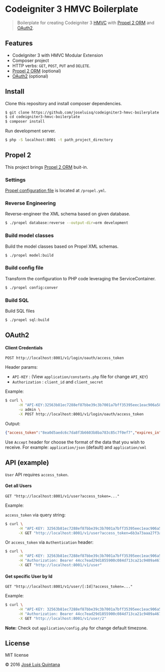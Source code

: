 # Codeigniter 3 HMVC Boilerplate

> Boilerplate for creating Codeigniter 3 [HMVC](https://bitbucket.org/wiredesignz/codeigniter-modular-extensions-hmvc) with [Propel 2 ORM](http://propelorm.org/) and [OAuth2](https://github.com/bshaffer/oauth2-server-php).

## Features
- CodeIgniter 3 with HMVC Modular Extension
- Composer project
- HTTP verbs: `GET`, `POST`, `PUT` and `DELETE`.
- [Propel 2 ORM](http://propelorm.org/) (optional)
- [OAuth2](https://github.com/bshaffer/oauth2-server-php) (optional)

## Install

Clone this repository and install composer dependencies.

```sh
$ git clone https://github.com/joseluisq/codeigniter3-hmvc-boilerplate.git
$ cd codeigniter3-hmvc-boilerplate
$ composer install
```

Run development server.

```sh
$ php -S localhost:8001 -t path_project_directory
```

## Propel 2
This project brings [Propel 2 ORM](http://propelorm.org/) buit-in.

### Settings
[Propel configuration file](http://propelorm.org/documentation/10-configuration.html) is located at `/propel.yml`.

### Reverse Engineering
Reverse-engineer the XML schema based on given database.

```sh
$ ./propel database:reverse --output-dir=orm development
```

### Build model classes
Build the model classes based on Propel XML schemas.

```sh
$ ./propel model:build
```

### Build config file
Transform the configuration to PHP code leveraging the ServiceContainer.

```sh
$ ./propel config:conver
```

### Build SQL
Build SQL files

```sh
$ ./propel sql:build
```

## OAuth2

#### Client Credentials

```
POST http://localhost:8001/v1/login/oauth/access_token
```

Header params:

- `API-KEY` : (View `application/constants.php` file for change `API_KEY`)
- `Authorization` : `client_id` and `client_secret`

Example:

```sh
$ curl \
      -H "API-KEY:32563b81ec7288ef87bbe39c3b7001a7bff35395eec1eac906a580e6a12d189e" \
      -u admin \
      -X POST http://localhost:8001/v1/login/oauth/access_token
```

Output:

 ```json
{"access_token":"8ea0d5aedc6c7da8f3b6603b8ba783c85c7f0ef7","expires_in":3600,"token_type":"Bearer","scope":null}
 ```

Use `Accept` header for choose the format of the data that you wish to receive.
For example: `application/json` (default) and `application/xml`

## API (example)

`User` API requires `access_token`.

#### Get all Users

```
GET "http://localhost:8001/v1/user?access_token=..."
```

Example: 

`access_token` via query string:

```sh
$ curl \
      -H "API-KEY: 32563b81ec7288ef87bbe39c3b7001a7bff35395eec1eac906a580e6a12d189e" \
      -X GET "http://localhost:8001/v1/user?access_token=6b3a73aaa27f3a8495d7588fee56ab15628e64d7"
```

Or `access_token` via `Authentication` header:

```sh
$ curl \
      -H "API-KEY: 32563b81ec7288ef87bbe39c3b7001a7bff35395eec1eac906a580e6a12d189e" \
      -H "Authorization: Bearer 44cc7ead29d1855900c084d713ca21c9409a4675" \
      -X GET "http://localhost:8001/v1/user"
```

#### Get specific User by Id

```
GET "http://localhost:8001/v1/user/[:Id]?access_token=..."
```

Example: 

```sh
$ curl \
      -H "API-KEY: 32563b81ec7288ef87bbe39c3b7001a7bff35395eec1eac906a580e6a12d189e" \
      -H "Authorization: Bearer 44cc7ead29d1855900c084d713ca21c9409a4675" \
      -X GET "http://localhost:8001/v1/user/2"
```

**Note:** Check out `application/config.php` for change default timezone.

## License
MIT license

© 2016 [José Luis Quintana](http://git.io/joseluisq)
